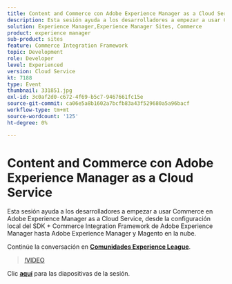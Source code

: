 ```yaml
---
title: Content and Commerce con Adobe Experience Manager as a Cloud Service
description: Esta sesión ayuda a los desarrolladores a empezar a usar Commerce en Adobe Experience Manager as a Cloud Service, desde la configuración local del SDK + Commerce Integration Framework de Adobe Experience Manager hasta Adobe Experience Manager y Magento en la nube. Esta sesión se entregó como parte del evento de contenido de Adobe Developers Live.
solution: Experience Manager,Experience Manager Sites, Commerce
product: experience manager
sub-product: sites
feature: Commerce Integration Framework
topic: Development
role: Developer
level: Experienced
version: Cloud Service
kt: 7188
type: Event
thumbnail: 331851.jpg
exl-id: 3c0af2d0-c672-4f69-b5c7-9467661fc15e
source-git-commit: ca06e5a8b1602a7bcfb83a43f529680a5a96bacf
workflow-type: tm+mt
source-wordcount: '125'
ht-degree: 0%

---
```


# Content and Commerce con Adobe Experience Manager as a Cloud Service

Esta sesión ayuda a los desarrolladores a empezar a usar Commerce en Adobe Experience Manager as a Cloud Service, desde la configuración local del SDK + Commerce Integration Framework de Adobe Experience Manager hasta Adobe Experience Manager y Magento en la nube.

Continúe la conversación en **[Comunidades Experience League](http://adobe.ly/36Yd3v6)**.

>[!VIDEO](https://video.tv.adobe.com/v/331851/?quality=12&learn=on&hidetitle=true)

Clic **[aquí](/help/adobe-developers-live/assets/content-commerce.pdf)** para las diapositivas de la sesión.
